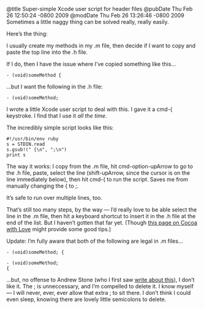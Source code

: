 @title Super-simple Xcode user script for header files
@pubDate Thu Feb 26 12:50:24 -0800 2009
@modDate Thu Feb 26 13:26:46 -0800 2009
Sometimes a little naggy thing can be solved really, really easily.

Here’s the thing:

I usually create my methods in my .m file, then decide if I want to copy and paste the top line into the .h file.

If I do, then I have the issue where I’ve copied something like this...

	- (void)someMethod {

...but I want the following in the .h file:

	- (void)someMethod;

I wrote a little Xcode user script to deal with this. I gave it a cmd-{ keystroke. I find that I use it <em>all the time</em>.

The incredibly simple script looks like this:

	#!/usr/bin/env ruby
	s = STDIN.read
	s.gsub!(" {\n", ";\n")
	print s

The way it works: I copy from the .m file, hit cmd-option-upArrow to go to the .h file, paste, select the line (shift-upArrow, since the cursor is on the line immediately below), then hit cmd-{ to run the script. Saves me from manually changing the { to ;.

It’s safe to run over multiple lines, too.

That’s still too many steps, by the way — I’d really love to be able select the line in the .m file, then hit a keyboard shortcut to insert it in the .h file at the end of the list. But I haven’t gotten that far yet. (Though <a href="http://cocoawithlove.com/2008/12/instance-variable-to-synthesized.html">this page on Cocoa with Love</a> might provide some good tips.)

Update: I’m fully aware that both of the following are legal in .m files...

	- (void)someMethod; {

	- (void)someMethod;
	{

...but, no offense to Andrew Stone (who I first saw <a href="http://www.stone.com/The_Cocoa_Files/Writing_Good_Cocoa_Code.html">write about this</a>), I don’t like it. The ; is unneccessary, and I’m compelled to delete it. I know myself — I will never, ever, ever allow that extra ; to sit there. I don’t think I could even sleep, knowing there are lovely little semicolons to delete.
